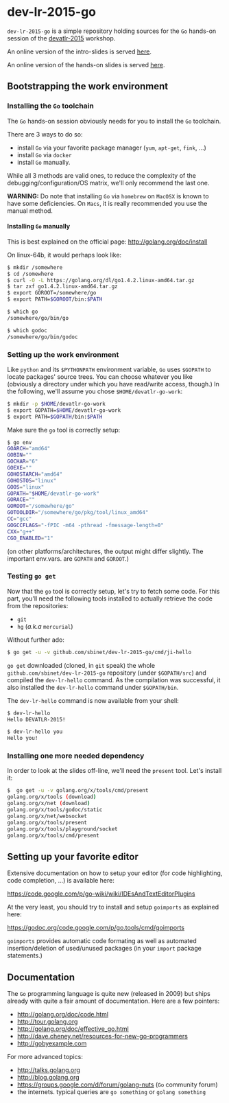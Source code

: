 dev-lr-2015-go
==============

`dev-lr-2015-go` is a simple repository holding sources for the `Go` hands-on session of the [devatlr-2015](http://www.devatlr.univ-montp2.fr/Atelier-Go) workshop.

An online version of the intro-slides is served [here](http://talks.godoc.org/github.com/sbinet/dev-lr-2015-go/go4cpp.slide).

An online version of the hands-on slides is served [here](http://talks.godoc.org/github.com/sbinet/dev-lr-2015-go/slides/dev-lr-2015-go.slide#1).

## Bootstrapping the work environment

### Installing the `Go` toolchain

The `Go` hands-on session obviously needs for you to install the `Go`
toolchain.

There are 3 ways to do so:
- install `Go` via your favorite package manager (`yum`, `apt-get`,
  `fink`, ...)
- install `Go` via `docker`
- install `Go` manually.

While all 3 methods are valid ones, to reduce the complexity of the
debugging/configuration/OS matrix, we'll only recommend the last one.

**WARNING:** Do note that installing `Go` via `homebrew` on `MacOSX`
is known to have some deficiencies. On `Macs`, it is really
recommended you use the manual method.

#### Installing `Go` manually

This is best explained on the official page:
http://golang.org/doc/install

On linux-64b, it would perhaps look like:

```sh
$ mkdir /somewhere
$ cd /somewhere
$ curl -O -L https://golang.org/dl/go1.4.2.linux-amd64.tar.gz
$ tar zxf go1.4.2.linux-amd64.tar.gz
$ export GOROOT=/somewhere/go
$ export PATH=$GOROOT/bin:$PATH

$ which go
/somewhere/go/bin/go

$ which godoc
/somewhere/go/bin/godoc
```

### Setting up the work environment

Like `python` and its `$PYTHONPATH` environment variable, `Go` uses
`$GOPATH` to locate packages' source trees.
You can choose whatever you like (obviously a directory under which
you have read/write access, though.)
In the following, we'll assume you chose `$HOME/devatlr-go-work`:

```sh
$ mkdir -p $HOME/devatlr-go-work
$ export GOPATH=$HOME/devatlr-go-work
$ export PATH=$GOPATH/bin:$PATH
```

Make sure the `go` tool is correctly setup:

```sh
$ go env
GOARCH="amd64"
GOBIN=""
GOCHAR="6"
GOEXE=""
GOHOSTARCH="amd64"
GOHOSTOS="linux"
GOOS="linux"
GOPATH="$HOME/devatlr-go-work"
GORACE=""
GOROOT="/somewhere/go"
GOTOOLDIR="/somewhere/go/pkg/tool/linux_amd64"
CC="gcc"
GOGCCFLAGS="-fPIC -m64 -pthread -fmessage-length=0"
CXX="g++"
CGO_ENABLED="1"
```

(on other platforms/architectures, the output might differ
slightly. The important env.vars. are `GOPATH` and `GOROOT`.)

### Testing `go get`

Now that the `go` tool is correctly setup, let's try to fetch some
code.
For this part, you'll need the following tools installed to actually retrieve the code from the repositories:
- `git`
- `hg` (*a.k.a* `mercurial`)

Without further ado:

```sh
$ go get -u -v github.com/sbinet/dev-lr-2015-go/cmd/ji-hello
```

`go get` downloaded (cloned, in `git` speak) the whole
`github.com/sbinet/dev-lr-2015-go` repository (under `$GOPATH/src`) and
compiled the `dev-lr-hello` command.
As the compilation was successful, it also installed the `dev-lr-hello`
command under `$GOPATH/bin`.

The `dev-lr-hello` command is now available from your shell:

```sh
$ dev-lr-hello
Hello DEVATLR-2015!

$ dev-lr-hello you
Hello you!
```

### Installing one more needed dependency

In order to look at the slides off-line, we'll need the `present` tool.
Let's install it:

```sh
$  go get -u -v golang.org/x/tools/cmd/present
golang.org/x/tools (download)
golang.org/x/net (download)
golang.org/x/tools/godoc/static
golang.org/x/net/websocket
golang.org/x/tools/present
golang.org/x/tools/playground/socket
golang.org/x/tools/cmd/present
```

## Setting up your favorite editor

Extensive documentation on how to setup your editor (for code
highlighting, code completion, ...) is available here:

 https://code.google.com/p/go-wiki/wiki/IDEsAndTextEditorPlugins
 
At the very least, you should try to install and setup `goimports` as
explained here:

 https://godoc.org/code.google.com/p/go.tools/cmd/goimports

`goimports` provides automatic code formating as well as automated
insertion/deletion of used/unused packages (in your `import` package
statements.)

## Documentation

The `Go` programming language is quite new (released in 2009) but
ships already with quite a fair amount of documentation.
Here are a few pointers:

- http://golang.org/doc/code.html
- http://tour.golang.org
- http://golang.org/doc/effective_go.html
- http://dave.cheney.net/resources-for-new-go-programmers
- http://gobyexample.com

For more advanced topics:

- http://talks.golang.org
- http://blog.golang.org
- https://groups.google.com/d/forum/golang-nuts (`Go` community forum)
- the internets. typical queries are `go something` or `golang something`
